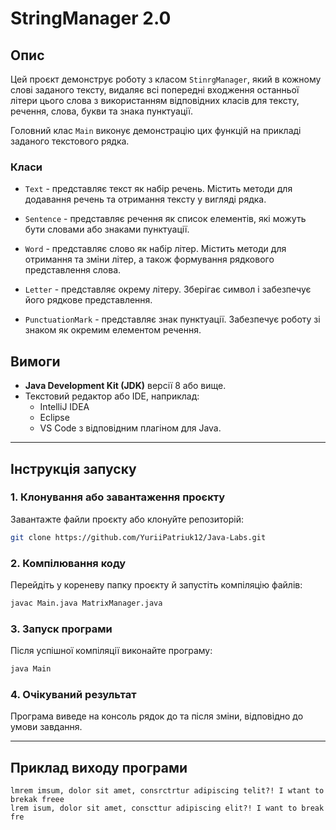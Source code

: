 # StringManager 2.0

## Опис
Цей проєкт демонструє роботу з класом `StinrgManager`, який в кожному слові 
заданого тексту, видаляє всі попередні входження останньої літери цього слова 
з використанням відповідних класів для тексту, речення, слова, букви та знака пунктуації.

Головний клас `Main` виконує демонстрацію цих функцій на прикладі заданого текстового рядка.

### Класи

- `Text` - представляє текст як набір речень. 
Містить методи для додавання речень та отримання тексту у вигляді рядка.

- `Sentence` - представляє речення як список елементів, які можуть бути словами або знаками пунктуації.

- `Word` - представляє слово як набір літер. Містить методи для отримання та зміни літер, а також формування рядкового представлення слова.

- `Letter` - представляє окрему літеру. Зберігає символ і забезпечує його рядкове представлення.

- `PunctuationMark` - представляє знак пунктуації. Забезпечує роботу зі знаком як окремим елементом речення.

## Вимоги
- **Java Development Kit (JDK)** версії 8 або вище.
- Текстовий редактор або IDE, наприклад:
    - IntelliJ IDEA
    - Eclipse
    - VS Code з відповідним плагіном для Java.

---

## Інструкція запуску

### 1. Клонування або завантаження проєкту
Завантажте файли проєкту або клонуйте репозиторій:
   ```bash
   git clone https://github.com/YuriiPatriuk12/Java-Labs.git
   ```

### 2. Компілювання коду
Перейдіть у кореневу папку проєкту й запустіть компіляцію файлів:
   ```bash
   javac Main.java MatrixManager.java
   ```

### 3. Запуск програми
Після успішної компіляції виконайте програму:
   ```bash
   java Main
   ```

### 4. Очікуваний результат
Програма виведе на консоль рядок до та після зміни, відповідно до умови завдання.

---

## Приклад виходу програми
```plaintext
lmrem imsum, dolor sit amet, consrctrtur adipiscing telit?! I wtant to brekak freee
lrem isum, dolor sit amet, conscttur adipiscing elit?! I want to break fre 
```

